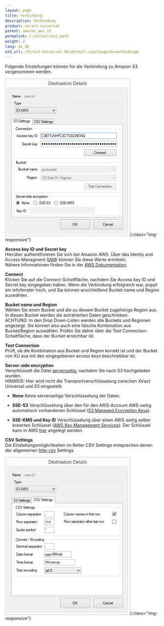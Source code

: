 ```yaml
---
layout: page
title: Verbindung
description: Verbindung
product: xtract-universal
parent: amazon_aws_s3
permalink: /:collection/:path
weight: 2
lang: de_DE
old_url: /Xtract-Universal-DE/default.aspx?pageid=verbindung6
---
```


Folgende Einstellungen können für die Verbindung zu Amazon S3 vorgenommen werden.

![XU_S3_DestinationDetails](/img/content/XU_S3_DestinationDetails.jpg){:class="img-responsive"}

**Access key ID und Secret key**<br>
Hierüber authentifizieren Sie sich bei Amazon AWS. Über das Identiy and Access Managment ([IAM]()) können Sie diese Werte ermitteln.<br>
Nähere Informationen finden Sie in der [AWS Dokumentation]().

**Connect**<br>
Klicken Sie auf die Connect-Schaltfläche, nachdem Sie Access key ID und Secret key eingegeben haben. Wenn die Verbindung erfolgreich war, poppt ein Infofenster hoch, und Sie können anschließend Bucket name und Region auswählen.

**Bucket name und Region**<br>
Wählen Sie einen Bucket und die zu diesem Bucket zugehörige Region aus. In diesen Bucket werden die extrahierten Daten geschrieben.<br>
ACHTUNG: In den Drop Down-Listen werden alle Buckets und Regionen angezeigt. Sie können also auch eine falsche Kombination aus Bucket/Region auswählen. Prüfen Sie daher über die Test Connection-Schaltfläche, dass der Bucket erreichbar ist.

**Test Connection**<br>
Prüft, ob die Kombination aus Bucket und Region korrekt ist und der Bucket von XU aus mit den eingegebenen access keys beschreibbar ist.

**Server-side encryption**<br>
Verschlüsselt die Datei [serverseitig](), nachdem Sie nach S3 hochgeladen wurden.<br>
HINWEIS: Hier wird nicht die Transportverschlüsselung zwischen Xtract Universal und S3 eingestellt. 

- **None**
   Keine serverseitige Verschlüsselung der Daten.

- **SSE-S3**
   Verschlüsselung über den für den AWS-Account AWS-seitig automatisch vorhandenen Schlüssel ([S3 Managed Encryption Keys]()).

- **SSE-KMS und Key ID**
   Verschlüsselung über einen AWS-seitig selber kreierten Schlüssel ([AWS Key Management Services]()). Der Schlüssel kann in AWS [hier]() angelegt werden.


**CSV Settings**<br>
Die Einstellungsmöglichkeiten im Reiter CSV Settings entsprechen denen der allgemeinen [http-csv]() Settings.

![XU_S3_DestinationDetails2](/img/content/XU_S3_DestinationDetails2.jpg){:class="img-responsive"}
